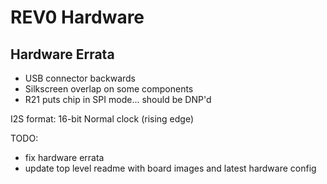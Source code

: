 # REV0 Hardware

## Hardware Errata
- USB connector backwards
- Silkscreen overlap on some components
- R21 puts chip in SPI mode... should be DNP'd


I2S format:
16-bit
Normal clock (rising edge)


TODO:
- fix hardware errata
- update top level readme with board images and latest hardware config
